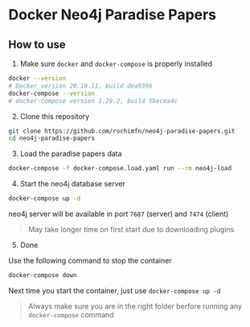 # Docker Neo4j Paradise Papers
## How to use
1. Make sure `docker` and `docker-compose` is properly installed

```bash
docker --version
# Docker version 20.10.11, build dea9396
docker-compose --version
# docker-compose version 1.29.2, build 5becea4c
```

2. Clone this repository

```bash
git clone https://github.com/rochimfn/neo4j-paradise-papers.git
cd neo4j-paradise-papers
```

3. Load the paradise papers data

```bash
docker-compose -f docker-compose.load.yaml run --rm neo4j-load
```

4. Start the neo4j database server

```bash
docker-compose up -d
```

neo4j server will be available in port `7687` (server) and `7474` (client)

> May take longer time on first start due to downloading plugins

5. Done

Use the following command to stop the container
```bash
docker-compose down
```

Next time you start the container, just use `docker-compose up -d` 

> Always make sure you are in the right folder berfore running any `docker-compose` command
